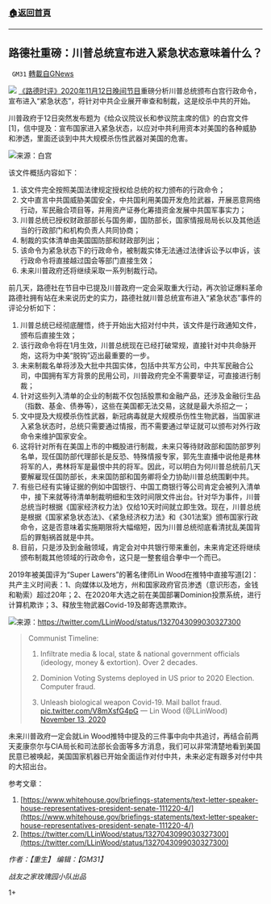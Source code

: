 ###  [:house:返回首頁](https://github.com/ourhimalayas/txt)
---

## 路德社重磅：川普总统宣布进入紧急状态意味着什么？
` GM31` [轉載自GNews](https://gnews.org/zh-hans/552928/)

![](https://gnews-media-offload.s3.amazonaws.com/wp-content/uploads/2020/11/12223829/TRUMP-1.png)
[《路德时评》2020年11月12日晚间节目](https://www.youtube.com/watch?v=8WCtppFlTQE)重磅分析川普总统颁布白宫行政命令，宣布进入“紧急状态”，将针对中共企业展开审查和制裁，这是绞杀中共的开始。

川普政府于12日突然发布题为《给众议院议长和参议院主席的信》的白宫文件[1]，信中提及：宣布国家进入紧急状态，以应对中共利用资本对美国的各种威胁和渗透，里面还谈到中共大规模杀伤性武器对美国的危害。

[![](https://gnews-media-offload.s3.amazonaws.com/wp-content/uploads/2020/11/12220919/%E5%9B%BE%E7%89%87-9.png)](https://www.whitehouse.gov/briefings-statements/text-letter-speaker-house-representatives-president-senate-111220-4/)来源：白宫

该文件概括内容如下：

1. 该文件完全按照美国法律规定授权给总统的权力颁布的行政命令；
2. 文中直言中共国威胁美国安全，中共国利用美国开发危险武器，开展恶意网络行动，军民融合项目等，并用资产证券化筹措资金发展中共国军事实力；
3. 川普总统已授权财政部部长与国务卿，国防部长，国家情报局局长以及其他适当的行政部门和机构负责人共同协商；
4. 制裁的实体清单由美国国防部和财政部列出；
5. 该命令为紧急状态下的行政命令，被制裁实体无法通过法律诉讼予以申诉，该行政命令将直接越过国会等部门直接生效；
6. 未来川普政府还将继续采取一系列制裁行动。


前几天，路德社在节目中已提及川普政府一定会采取重大行动，再次验证爆料革命路德社拥有站在未来说历史的实力，路德社就川普总统宣布进入“紧急状态”事件的评论分析如下：

1. 川普总统已经彻底醒悟，终于开始出大招对付中共，该文件是行政通知文件，颁布后直接生效；
2. 该行政命令将在1月生效，川普总统现在已经打破常规，直接针对中共命脉开炮，这将为中美“脱钩”迈出最重要的一步。
3. 未来制裁名单将涉及大批中共国实体，包括中共军方公司，中共军民融合公司，中国拥有军方背景的民用公司，川普政府完全不需要举证，可直接进行制裁；
4. 针对这些列入清单的企业的制裁不仅包括股票和金融产品，还涉及金融衍生品（指数、基金、债券等），这些在美国都无法交易，这就是最大杀招之一；
5. 文中提及大规模杀伤性武器，新冠病毒就是大规模杀伤性生物武器，当国家进入紧急状态时，总统只需要通过情报，而不需要通过举证就可以颁布对外行政命令来维护国家安全。
6. 这将针对所有在美国上市的中概股进行制裁，未来只等待财政部和国防部罗列名单，现任国防部代理部长是反恐、特殊情报专家，郭先生直播中说他是弗林将军的人，弗林将军是最恨中共的将军。因此，可以明白为何川普总统前几天要解雇现任国防部长，未来国防部和国务卿将全力协助川普总统围剿中共。
7. 有些已经有实锤证据的例如中国银行、中国工商银行等公司肯定会被列入清单中，接下来就等待清单制裁明细和生效时间限文件出台。针对华为事件，川普总统当时根据《国家经济权力法》仅给10天时间就立即生效。现在，川普总统是根据《国家紧急状态法》、《紧急经济权力法》和《301法案》颁布国家行政命令，这是否意味着实施期限将大幅缩短，因为川普总统彻底看清扰乱美国背后的罪魁祸首就是中共。
8. 目前，只是涉及到金融领域，肯定会对中共银行带来重创，未来肯定还将继续颁布制裁其他领域的行政命令，这只是一整套组合拳中一个而已。


2019年被美国评为“Super Lawers”的著名律师Lin Wood在推特中直接写道[2]：共产主义时间表：1、向媒体以及地方，州和国家政府官员渗透（意识形态，金钱和勒索）超过20年；2、在2020年大选之前在美国部署Dominion投票系统，进行计算机欺诈；3、释放生物武器Covid-19及邮寄选票欺诈。

[![](https://gnews-media-offload.s3.amazonaws.com/wp-content/uploads/2020/11/12221111/%E5%9B%BE%E7%89%87-10.png)](https://twitter.com/LLinWood/status/1327043099030327300)来源：https://twitter.com/LLinWood/status/1327043099030327300





> Communist Timeline:
> 
> 1. Infiltrate media & local, state & national government officials (ideology, money & extortion). Over 2 decades.
> 
> 2. Dominion Voting Systems deployed in US prior to 2020 Election. Computer fraud. 
> 
> 3. Unleash biological weapon Covid-19. Mail ballot fraud. [pic.twitter.com/V8mXsfG4pG](https://t.co/V8mXsfG4pG)
> — Lin Wood (@LLinWood) [November 13, 2020](https://twitter.com/LLinWood/status/1327043099030327300?ref_src=twsrc%5Etfw)



未来川普政府一定会就Lin Wood推特中提及的三件事中向中共追讨，再结合前两天麦康奈尔与CIA局长和司法部长会面等多方消息，我们可以非常清楚地看到美国民意已被唤起，美国国家机器已开始全面运作对付中共，未来必定有跟多对付中共的大招出台。

参考文章：

1. [https://www.whitehouse.gov/briefings-statements/text-letter-speaker-house-representatives-president-senate-111220-4/](https://www.whitehouse.gov/briefings-statements/text-letter-speaker-house-representatives-president-senate-111220-4/)
2. [https://twitter.com/LLinWood/status/1327043099030327300](https://twitter.com/LLinWood/status/1327043099030327300)




*作者：【重生】 编辑：【GM31】*

*战友之家玫瑰园小队出品*

1+

